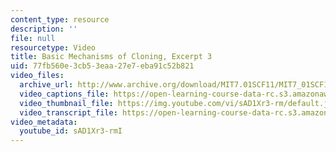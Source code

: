 ```yaml
---
content_type: resource
description: ''
file: null
resourcetype: Video
title: Basic Mechanisms of Cloning, Excerpt 3
uid: 77fb560e-3cb5-3eaa-27e7-eba91c52b821
video_files:
  archive_url: http://www.archive.org/download/MIT7.01SCF11/MIT7_01SCF11_track11_300k.mp4
  video_captions_file: https://open-learning-course-data-rc.s3.amazonaws.com/7-01sc-fundamentals-of-biology-fall-2011/9b7ef497fa6251e998ababd60b0cebab_sAD1Xr3-rmI.vtt
  video_thumbnail_file: https://img.youtube.com/vi/sAD1Xr3-rm/default.jpg
  video_transcript_file: https://open-learning-course-data-rc.s3.amazonaws.com/7-01sc-fundamentals-of-biology-fall-2011/82ac79431f00c498d85e923007eb791c_sAD1Xr3-rmI.pdf
video_metadata:
  youtube_id: sAD1Xr3-rmI
---
```


